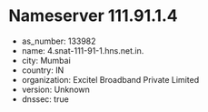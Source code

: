 # Nameserver 111.91.1.4

* as_number: 133982
* name: 4.snat-111-91-1.hns.net.in.
* city: Mumbai
* country: IN
* organization: Excitel Broadband Private Limited
* version: Unknown
* dnssec: true
